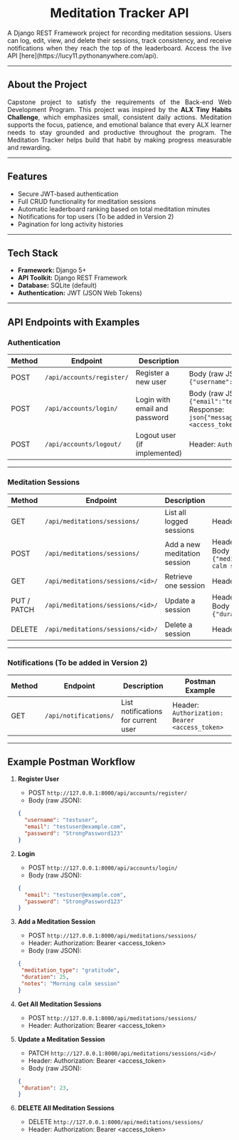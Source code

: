 <h1 align="center">Meditation Tracker API</h1>

<p align="justify">
A Django REST Framework project for recording meditation sessions.  
Users can log, edit, view, and delete their sessions, track consistency, and receive notifications when they reach the top of the leaderboard.
Access the live API [here](https://lucy11.pythonanywhere.com/api).
</p>

---

## About the Project

<p align="justify">
Capstone project to satisfy the requirements of the Back-end Web Development Program.  
This project was inspired by the <strong>ALX Tiny Habits Challenge</strong>, which emphasizes small, consistent daily actions.  
Meditation supports the focus, patience, and emotional balance that every ALX learner needs to stay grounded and productive throughout the program.  
The Meditation Tracker helps build that habit by making progress measurable and rewarding.
</p>

---

## Features

- Secure JWT-based authentication  
- Full CRUD functionality for meditation sessions  
- Automatic leaderboard ranking based on total meditation minutes  
- Notifications for top users  (To be added in Version 2)
- Pagination for long activity histories  

---

## Tech Stack

- **Framework:** Django 5+  
- **API Toolkit:** Django REST Framework  
- **Database:** SQLite (default)  
- **Authentication:** JWT (JSON Web Tokens)  

---

## API Endpoints with Examples

### Authentication

| Method | Endpoint | Description | Postman Example |
|--------|----------|-------------|----------------|
| POST | `/api/accounts/register/` | Register a new user | Body (raw JSON):<br>```{"username":"testuser","email":"testuser@example.com","password":"StrongPassword123"}``` |
| POST | `/api/accounts/login/` | Login with email and password | Body (raw JSON):<br>```{"email":"testuser@example.com","password":"StrongPassword123"}```<br>Response:<br>```json{"message":"Login was successful.","refresh":"<refresh_token>","access":"<access_token>","user":{"id":5,"username":"testuser","email":"testuser@example.com"}}``` |
| POST | `/api/accounts/logout/` | Logout user (if implemented) | Header: `Authorization: Bearer <access_token>` |

---

### Meditation Sessions

| Method | Endpoint | Description | Postman Example |
|--------|----------|-------------|----------------|
| GET | `/api/meditations/sessions/` | List all logged sessions | Header: `Authorization: Bearer <access_token>` |
| POST | `/api/meditations/sessions/` | Add a new meditation session | Header: `Authorization: Bearer <access_token>`<br>Body (raw JSON):<br>```{"meditation_type":"mindfulness","duration":25,"notes":"Morning calm session"}``` |
| GET | `/api/meditations/sessions/<id>/` | Retrieve one session | Header: `Authorization: Bearer <access_token>` |
| PUT / PATCH | `/api/meditations/sessions/<id>/` | Update a session | Header: `Authorization: Bearer <access_token>`<br>Body (raw JSON):<br>```{"duration":30,"notes":"Extended session"}``` |
| DELETE | `/api/meditations/sessions/<id>/` | Delete a session | Header: `Authorization: Bearer <access_token>` |

---

### Notifications (To be added in Version 2)

| Method | Endpoint | Description | Postman Example |
|--------|----------|-------------|----------------|
| GET | `/api/notifications/` | List notifications for current user | Header: `Authorization: Bearer <access_token>` |

---

## Example Postman Workflow

1. **Register User**  
   - POST `http://127.0.0.1:8000/api/accounts/register/`  
   - Body (raw JSON):  
   ```json
   {
     "username": "testuser",
     "email": "testuser@example.com",
     "password": "StrongPassword123"
   }
2. **Login** 
   - POST `http://127.0.0.1:8000/api/accounts/login/`  
   - Body (raw JSON): 
   ```json 
   {
     "email": "testuser@example.com",
     "password": "StrongPassword123"
   }
3. **Add a Meditation Session** 
   - POST `http://127.0.0.1:8000/api/meditations/sessions/`  
   - Header: Authorization: Bearer <access_token>
   - Body (raw JSON):  
   ```json
   {
    "meditation_type": "gratitude",
    "duration": 25,
    "notes": "Morning calm session"
   }

4. **Get All Meditation Sessions** 
   - POST `http://127.0.0.1:8000/api/meditations/sessions/` 
   - Header: Authorization: Bearer <access_token> 
   
5. **Update a Meditation Session** 
   - PATCH `http://127.0.0.1:8000/api/meditations/sessions/<id>/`  
   - Header: Authorization: Bearer <access_token>
   - Body (raw JSON):  
   ```json
   {
    "duration": 23,
   }

6. **DELETE All Meditation Sessions** 
   - DELETE `http://127.0.0.1:8000/api/meditations/sessions/` 
   - Header: Authorization: Bearer <access_token> 
   

